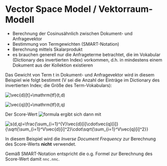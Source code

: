 # Vector Space Model / Vektorraum-Modell

* Berechnung der Cosinusähnlich zwischen Dokument- und Anfragevektor
* Bestimmung von Termgewichten (SMART-Notation)
* Berechnung mittels Skalarprodukt
* es brauchen generell nur die Anfrageterme betrachtet, die im Vokabular (Dictionary des invertierten Index) vorkommen, d.h. in mindestens einem Dokument aus der Kollektion existieren

Das Gewicht von Term t in Dokument- und Anfragevektor wird in diesem Beispiel wie folgt bestimmt (V sei die Anzahl der Einträge im Dictionary
des invertierten Index; die Größe des Term-Vokabulars):

![\vec{d}[t]=\mathrm{tf}(t,d)](https://render.githubusercontent.com/render/math?math=%5CLarge+%5Cdisplaystyle+%5Cvec%7Bd%7D%5Bt%5D%3D%5Cmathrm%7Btf%7D%28t%2Cd%29)

![\vec{q}[t]=\mathrm{tf}(t,q)](https://render.githubusercontent.com/render/math?math=%5CLarge+%5Cdisplaystyle+%5Cvec%7Bq%7D%5Bt%5D%3D%5Cmathrm%7Btf%7D%28t%2Cq%29)

Der Score-Wert ![formula](https://render.githubusercontent.com/render/math?math=s(d,q)) ergibt sich dann mit

![s(d,q)=\frac{\sum_{i=1}^{V}\vec{d}[i]\cdot\vec{q}[i]}{\sqrt{\sum_{i=1}^V\vec{d}[i]^2}\cdot\sqrt{\sum_{i=1}^V\vec{q}[i]^2}}](https://render.githubusercontent.com/render/math?math=%5CLarge+%5Cdisplaystyle+s%28d%2Cq%29%3D%5Cfrac%7B%5Csum_%7Bi%3D1%7D%5E%7BV%7D%5Cvec%7Bd%7D%5Bi%5D%5Ccdot%5Cvec%7Bq%7D%5Bi%5D%7D%7B%5Csqrt%7B%5Csum_%7Bi%3D1%7D%5EV%5Cvec%7Bd%7D%5Bi%5D%5E2%7D%5Ccdot%5Csqrt%7B%5Csum_%7Bi%3D1%7D%5EV%5Cvec%7Bq%7D%5Bi%5D%5E2%7D%7D)

In diesem Beispiel wird die _Inverse Document Frequency_ zur Berechnung des Score-Werts **nicht** verwendet.

Gemäß SMART-Notation entspricht die o.g. Formel zur Berechnung des Score-Wert damit `nnc.nnc`.

